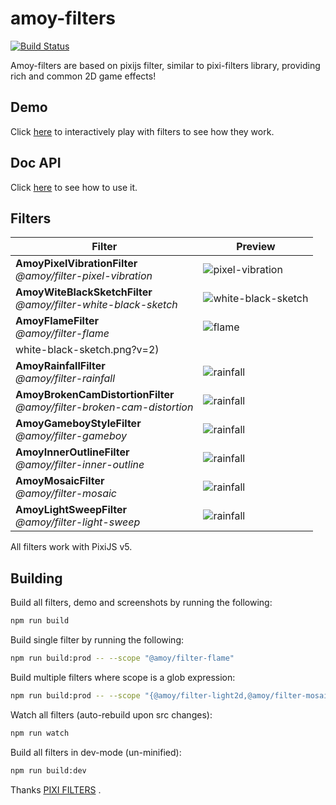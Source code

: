 # amoy-filters

[![Build Status](https://travis-ci.org/amoyjs/amoy-filters.svg?branch=master)](https://travis-ci.org/amoyjs/amoy-filters)

Amoy-filters are based on pixijs filter, similar to pixi-filters library, providing rich and common 2D game effects!

## Demo
Click [here](https://amoyjs.github.io/amoy-filters/tools/demo/index.html) to interactively play with filters to see how they work.

## Doc API
Click [here](https://amoyjs.github.io/amoy-filters/docs/index.html) to see how to use it.

## Filters

| Filter | Preview |
|---|---|
| **AmoyPixelVibrationFilter**<br>_@amoy/filter-pixel-vibration_ | ![pixel-vibration](https://amoyjs.github.io/amoy-filters/tools/screenshots/dist/pixel-vibration.png?v=2) |
| **AmoyWiteBlackSketchFilter**<br>_@amoy/filter-white-black-sketch_ | ![white-black-sketch](https://amoyjs.github.io/amoy-filters/tools/screenshots/dist/white-black-sketch.png?v=2) |
| **AmoyFlameFilter**<br>_@amoy/filter-flame_ | ![flame](https://amoyjs.github.io/amoy-filters/tools/screenshots/dist/AmoyFlameFilter.gif?v=2) |
white-black-sketch.png?v=2) |
| **AmoyRainfallFilter**<br>_@amoy/filter-rainfall_ | ![rainfall](https://amoyjs.github.io/amoy-filters/tools/screenshots/dist/AmoyRainfallFilter.gif?v=2) |
| **AmoyBrokenCamDistortionFilter**<br>_@amoy/filter-broken-cam-distortion_ | ![rainfall](https://amoyjs.github.io/amoy-filters/tools/screenshots/dist/AmoyBrokenCamDistortionFilter.gif?v=2) |
| **AmoyGameboyStyleFilter**<br>_@amoy/filter-gameboy_ | ![rainfall](https://amoyjs.github.io/amoy-filters/tools/screenshots/dist/AmoyGameboyStyleFilter.png?v=2) |
| **AmoyInnerOutlineFilter**<br>_@amoy/filter-inner-outline_ | ![rainfall](https://amoyjs.github.io/amoy-filters/tools/screenshots/dist/AmoyInnerOutlineFilter.png?v=2) |
| **AmoyMosaicFilter**<br>_@amoy/filter-mosaic_ | ![rainfall](https://amoyjs.github.io/amoy-filters/tools/screenshots/dist/mosaic.png?v=2) |
| **AmoyLightSweepFilter**<br>_@amoy/filter-light-sweep_ | ![rainfall](https://amoyjs.github.io/amoy-filters/tools/screenshots/dist/AmoyLightSweepFilter.gif?v=2) |


All filters work with PixiJS v5.

## Building

Build all filters, demo and screenshots by running the following:

```bash
npm run build
```

Build single filter by running the following:

```bash
npm run build:prod -- --scope "@amoy/filter-flame"
```

Build multiple filters where scope is a glob expression:

```bash
npm run build:prod -- --scope "{@amoy/filter-light2d,@amoy/filter-mosaic}"
```

Watch all filters (auto-rebuild upon src changes):

```bash
npm run watch
```

Build all filters in dev-mode (un-minified):

```bash
npm run build:dev
```

Thanks [PIXI FILTERS](https://github.com/pixijs/pixi-filters) .
